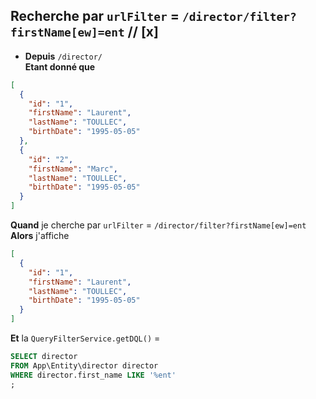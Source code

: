 ## Recherche par `urlFilter` = `/director/filter?firstName[ew]=ent` // [x]

- **Depuis** `/director/`  
  **Etant donné que**

```json
[
  {
    "id": "1",
    "firstName": "Laurent",
    "lastName": "TOULLEC",
    "birthDate": "1995-05-05"
  },
  {
    "id": "2",
    "firstName": "Marc",
    "lastName": "TOULLEC",
    "birthDate": "1995-05-05"
  }
]
```

**Quand** je cherche par `urlFilter` = `/director/filter?firstName[ew]=ent`  
**Alors** j'affiche

```json
[
  {
    "id": "1",
    "firstName": "Laurent",
    "lastName": "TOULLEC",
    "birthDate": "1995-05-05"
  }
]
```

**Et** la `QueryFilterService.getDQL()` =

```sql
SELECT director
FROM App\Entity\director director
WHERE director.first_name LIKE '%ent'
;
```
